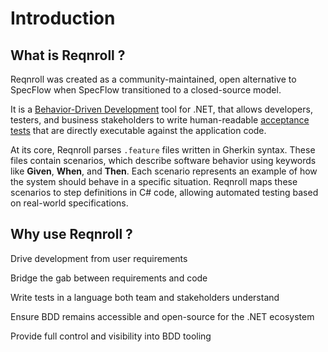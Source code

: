 # Introduction

## What is Reqnroll ?

Reqnroll was created as a community-maintained, open alternative to SpecFlow when SpecFlow transitioned to a closed-source model.

It is a [Behavior-Driven Development](https://en.wikipedia.org/wiki/Behavior-driven_development) tool for .NET, that allows developers, testers, and business stakeholders to write human-readable [acceptance tests](https://en.wikipedia.org/wiki/Acceptance_testing) that are directly executable against the application code.

At its core, Reqnroll parses `.feature` files written in Gherkin syntax. These files contain scenarios, which describe software behavior using keywords like **Given**, **When**, and **Then**. Each scenario represents an example of how the system should behave in a specific situation. Reqnroll maps these scenarios to step definitions in C# code, allowing automated testing based on real-world specifications.

## Why use Reqnroll ?

Drive development from user requirements

Bridge the gab between requirements and code

Write tests in a language both team and stakeholders understand

Ensure BDD remains accessible and open-source for the .NET ecosystem

Provide full control and visibility into BDD tooling
